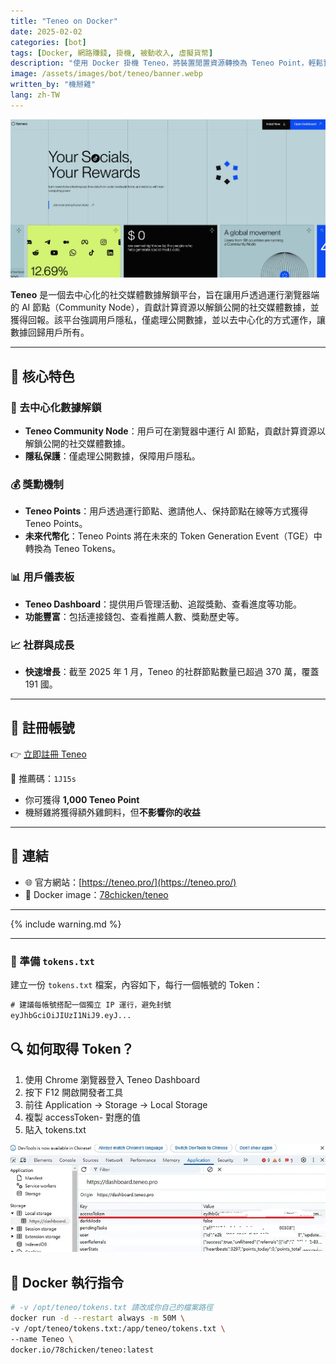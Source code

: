 ```yaml
---
title: "Teneo on Docker"
date: 2025-02-02
categories: [bot]
tags: [Docker, 網路賺錢, 掛機, 被動收入, 虛擬貨幣]
description: "使用 Docker 掛機 Teneo，將裝置閒置資源轉換為 Teneo Point，輕鬆實現被動收入。"
image: /assets/images/bot/teneo/banner.webp
written_by: "機掰雞"
lang: zh-TW
---
```


![Teneo 封面圖](/assets/images/bot/teneo/banner.webp)

**Teneo** 是一個去中心化的社交媒體數據解鎖平台，旨在讓用戶透過運行瀏覽器端的 AI 節點（Community Node），貢獻計算資源以解鎖公開的社交媒體數據，並獲得回報。該平台強調用戶隱私，僅處理公開數據，並以去中心化的方式運作，讓數據回歸用戶所有。

---

## 🌟 核心特色

### 🔐 去中心化數據解鎖
- **Teneo Community Node**：用戶可在瀏覽器中運行 AI 節點，貢獻計算資源以解鎖公開的社交媒體數據。
- **隱私保護**：僅處理公開數據，保障用戶隱私。

### 💰 獎勳機制
- **Teneo Points**：用戶透過運行節點、邀請他人、保持節點在線等方式獲得 Teneo Points。
- **未來代幣化**：Teneo Points 將在未來的 Token Generation Event（TGE）中轉換為 Teneo Tokens。

### 📊 用戶儀表板
- **Teneo Dashboard**：提供用戶管理活動、追蹤獎勳、查看進度等功能。
- **功能豐富**：包括連接錢包、查看推薦人數、獎勳歷史等。

### 📈 社群與成長
- **快速增長**：截至 2025 年 1 月，Teneo 的社群節點數量已超過 370 萬，覆蓋 191 國。

---

## 📝 註冊帳號

👉 [立即註冊 Teneo](https://dashboard.teneo.pro/auth/signup)

🎉 推薦碼：`1J15s`
- 你可獲得 **1,000 Teneo Point**
- 機掰雞將獲得額外雞飼料，但**不影響你的收益**

---

## 🔗 連結

- 🌐 官方網站：[https://teneo.pro/](https://teneo.pro/)
- 🐳 Docker image：[78chicken/teneo](https://hub.docker.com/r/78chicken/teneo)

---

{% include warning.md %}

---

### 📄 準備 `tokens.txt`

建立一份 `tokens.txt` 檔案，內容如下，每行一個帳號的 Token：

```txt
# 建議每帳號搭配一個獨立 IP 運行，避免封號
eyJhbGciOiJIUzI1NiJ9.eyJ...
```

## 🔍 如何取得 Token？
1. 使用 Chrome 瀏覽器登入 Teneo Dashboard
2. 按下 F12 開啟開發者工具
3. 前往 Application → Storage → Local Storage
4. 複製 accessToken- 對應的值
5. 貼入 tokens.txt

![Teneo token](/assets/images/bot/teneo/img_1.webp)

## 🐳 Docker 執行指令
```bash
# -v /opt/teneo/tokens.txt 請改成你自己的檔案路徑
docker run -d --restart always -m 50M \
-v /opt/teneo/tokens.txt:/app/teneo/tokens.txt \
--name Teneo \
docker.io/78chicken/teneo:latest
```
